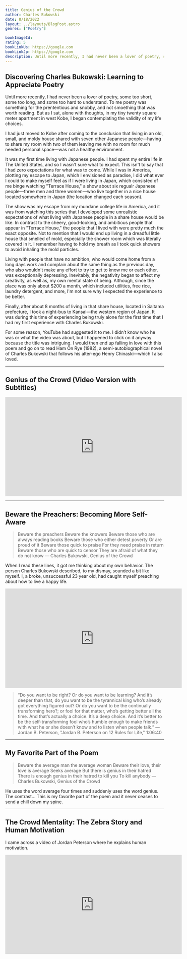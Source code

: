 ```yaml
---
title: Genius of the Crowd
author: Charles Bukowski
date: 8/18/2022
layout: ../layouts/BlogPost.astro
genres: ["Poetry"]

bookImageId: 
rating: 5
bookLinkUs: https://google.com
bookLinkJp: https://google.com
description: Until more recently, I had never been a lover of poetry, some too short, some too long, and some too hard to understand. To me poetry was something for the prententious and snobby, and not smoething that was worth reading. But as I sat, alone with thoughts, in my tiny twenty square meter apartment in west Kobe, I began contemplating the validity of my life choices. 
---
```


## Discovering Charles Bukowski: Learning to Appreciate Poetry
Until more recently, I had never been a lover of poetry, some too short, some too long, and some too hard to understand. To me poetry was something for the prententious and snobby, and not smoething that was worth reading. But as I sat, alone with thoughts, in my tiny twenty square meter apartment in west Kobe, I began contemplating the validity of my life choices. 

I had just moved to Kobe after coming to the conclusion that living in an old, small, and moldy house shared with seven other Japanese people—having to share my room with two of them leaving me with no room for much needed personal space—was not a healthy environment. 

It was my first time living with Japanese people. I had spent my entire life in The United States, and so I wasn't sure what to expect. This isn't to say that I had zero expectations for what was to come. While I was in America, plotting my escape to Japan, which I envisioned as paradise, I did what ever I could to make myself feel as if I were living in Japan, which consisted of me binge watching "Terrace House," a show about six regualr Japanese people—three men and three women—who live together in a nice house located somewhere in Japan (the location changed each season). 

The show was my escape from my mundane college life in America, and it was from watching this series that I developed some unrealistic expectations of what living with Japanese people in a share house would be like. In contrast to the cheery, good-looking, and ambitious people that appear in "Terrace House," the people that I lived with were pretty much the exact opposite. Not to mention that I would end up living in a dreadful little house that smelled of mold, especially the shower room which was literally covered in it. I remember having to hold my breath as I took quick showers to avoid inhaling the mold particles. 

Living with people that have no ambition, who would come home from a long days work and complain about the same thing as the previous day, who also wouldn't make any effort to try to get to know me or each other, was exceptionally depressing. Inevitably, the negativity began to affect my creativity, as well as, my own mental state of being. Although, since the place was only about $200 a month, which included utilities, free rice, laundry detergent, and more, I'm not sure why I expected the experience to be better.

Finally, after about 8 months of living in that share house, located in Saitama prefecture, I took a night-bus to Kansai—the western region of Japan. It was during this time of experiencing being truly alone for the first time that I had my first experience with Charles Bukowski. 

For some reason, YouTube had suggested it to me. I didn’t know who he was or what the video was about, but I happened to click on it anyway because the title was intriguing. I would then end up falling in love with this poem and go on to read Ham On Rye (1982), a semi-autobiographical novel of Charles Bukowski that follows his alter-ego Henry Chinaski—which I also loved.

---

## Genius of the Crowd (Video Version with Subtitles)
<iframe class="w-full h-auto aspect-video" width="560" height="315" src="https://www.youtube.com/embed/0doGM_6izYg" title="YouTube video player" frameborder="0" allow="accelerometer; autoplay; clipboard-write; encrypted-media; gyroscope; picture-in-picture" allowfullscreen></iframe>

---

## Beware the Preachers: Becoming More Self-Aware
>Beware the preachers
Beware the knowers
Beware those who are always reading books
Beware those who either detest poverty
Or are proud of it
Beware those quick to praise
For they need praise in return
Beware those who are quick to censor
They are afraid of what they do not know
— Charles Bukowski, Genius of the Crowd

When I read these lines, it got me thinking about my own behavior. The person Charles Bukowski described, to my dismay, sounded a bit like myself. I, a broke, unsuccessful 23 year old, had caught myself preaching about how to live a happy life. 

<iframe class="w-full h-auto aspect-video" width="560" height="315" src="https://www.youtube.com/embed/-5RCmu-HuTg?start=3900" title="YouTube video player" frameborder="0" allow="accelerometer; autoplay; clipboard-write; encrypted-media; gyroscope; picture-in-picture" allowfullscreen></iframe>

>“Do you want to be right? Or do you want to be learning? And it’s deeper than that, do you want to be the tyrannical king who’s already got everything figured out? Or do you want to be the continually transforming hero?; or fool for that matter, who’s getting better all the time. And that’s actually a choice. It’s a deep choice. And it’s better to be the self-transforming fool who’s humble enough to make friends with what he or she doesn’t know and to listen when people talk.”
— Jordan B. Peterson, "Jordan B. Peterson on 12 Rules for Life," 1:06:40

---

## My Favorite Part of the Poem
>Beware the average man the average woman
Beware their love, their love is average
Seeks average
But there is genius in their hatred
There is enough genius in their hatred to kill you
To kill anybody
— Charles Bukowski, Genius of the Crowd

He uses the word average four times and suddenly uses the word genius. The contrast… This is my favorite part of the poem and it never ceases to send a chill down my spine. 

---

## The Crowd Mentality: The Zebra Story and Human Motivation

I came across a video of Jordan Peterson where he explains human motivation.

<iframe class="w-full h-auto aspect-video" width="560" height="315" src="https://www.youtube.com/embed/0V-jF9iurHA" title="YouTube video player" frameborder="0" allow="accelerometer; autoplay; clipboard-write; encrypted-media; gyroscope; picture-in-picture" allowfullscreen></iframe>